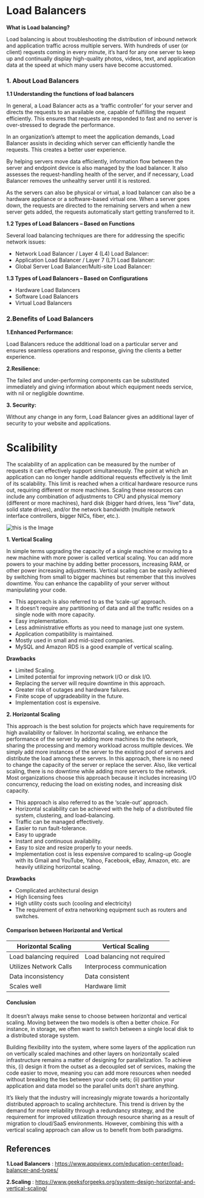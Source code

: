 # Load Balancers

 **What is Load balancing?**

Load balancing is about troubleshooting the distribution of inbound network and application traffic across multiple servers. With hundreds of user (or client) requests coming in every minute, it’s hard for any one server to keep up and continually display high-quality photos, videos, text, and application data at the speed at which many users have become accustomed.

### 1. About  Load Balancers

**1.1 Understanding the functions of load balancers**

In general, a Load Balancer acts as a ‘traffic controller’ for your server and directs the requests to an available one, capable of fulfilling the request efficiently. This ensures that requests are responded to fast and no server is over-stressed to degrade the performance.

In an organization’s attempt to meet the application demands, Load Balancer assists in deciding which server can efficiently handle the requests. This creates a better user experience.

By helping servers move data efficiently, information flow between the server and endpoint device is also managed by the load balancer. It also assesses the request-handling health of the server, and if necessary, Load Balancer removes the unhealthy server until it is restored.

As the servers can also be physical or virtual, a load balancer can also be a hardware appliance or a software-based virtual one. When a server goes down, the requests are directed to the remaining servers and when a new server gets added, the requests automatically start getting transferred to it.

**1.2 Types of Load Balancers – Based on Functions**

Several load balancing techniques are there for addressing the specific network issues:

* Network Load Balancer / Layer 4 (L4) Load Balancer:
* Application Load Balancer / Layer 7 (L7) Load Balancer:
* Global Server Load Balancer/Multi-site Load Balancer:
  
**1.3 Types of Load Balancers – Based on Configurations**

* Hardware Load Balancers
* Software Load Balancers
* Virtual Load Balancers
  
### 2.Benefits of Load Balancers

**1.Enhanced Performance:**

Load Balancers reduce the additional load on a particular server and ensures seamless operations and response, giving the clients a better experience.

**2.Resilience:**

The failed and under-performing components can be substituted immediately and giving information about which equipment needs service, with nil or negligible downtime.

**3. Security:**

Without any change in any form, Load Balancer gives an additional layer of security to your website and applications.

# Scalibility

The scalability of an application can be measured by the number of requests it can effectively support simultaneously. The point at which an application can no longer handle additional requests effectively is the limit of its scalability. This limit is reached when a critical hardware resource runs out, requiring different or more machines. Scaling these resources can include any combination of adjustments to CPU and physical memory (different or more machines), hard disk (bigger hard drives, less “live” data, solid state drives), and/or the network bandwidth (multiple network interface controllers, bigger NICs, fiber, etc.).

![this is the Image](https://media.geeksforgeeks.org/wp-content/cdn-uploads/20210209202449/Scaling-Concept.png)

**1. Vertical Scaling**

In simple terms upgrading the capacity of a single machine or moving to a new machine with more power is called vertical scaling. You can add more powers to your machine by adding better processors, increasing RAM, or other power increasing adjustments. Vertical scaling can be easily achieved by switching from small to bigger machines but remember that this involves downtime. You can enhance the capability of your server without manipulating your code.

* This approach is also referred to as the ‘scale-up‘ approach.
* It doesn’t require any partitioning of data and all the traffic resides on a single node with more capacity.
* Easy implementation.
* Less administrative efforts as you need to manage just one system.
* Application compatibility is maintained.
* Mostly used in small and mid-sized companies.
* MySQL and Amazon RDS is a good example of vertical scaling.

 **Drawbacks**

* Limited Scaling.
* Limited potential for improving network I/O or disk I/O.
* Replacing the server will require downtime in this approach.
* Greater risk of outages and hardware failures.
* Finite scope of upgradeability in the future.
* Implementation cost is expensive.
  
**2. Horizontal Scaling**

This approach is the best solution for projects which have requirements for high availability or failover. In horizontal scaling, we enhance the performance of the server by adding more machines to the network, sharing the processing and memory workload across multiple devices. We simply add more instances of the server to the existing pool of servers and distribute the load among these servers. In this approach, there is no need to change the capacity of the server or replace the server. Also, like vertical scaling, there is no downtime while adding more servers to the network. Most organizations choose this approach because it includes increasing I/O concurrency, reducing the load on existing nodes, and increasing disk capacity.

* This approach is also referred to as the ‘scale-out’ approach.
* Horizontal scalability can be achieved with the help of a distributed file system, clustering, and load–balancing.
* Traffic can be managed effectively.
* Easier to run fault-tolerance.
* Easy to upgrade
* Instant and continuous availability.
* Easy to size and resize properly to your needs.
* Implementation cost is less expensive compared to scaling-up Google with its Gmail and YouTube, Yahoo, Facebook, eBay, Amazon, etc. are heavily utilizing horizontal scaling.

**Drawbacks**

* Complicated architectural design
* High licensing fees
* High utility costs such (cooling and electricity)
* The requirement of extra networking equipment such as routers and switches.

#### Comparison between Horizontal and Vertical

|  Horizontal Scaling| Vertical Scaling|
| --- | ---|
|  Load balancing required | Load balancing not required
|Utilizes Network Calls | Interprocess communication |
|Data inconsistency |Data consistent|
|Scales well | Hardware limit|

#### Conclusion

It doesn’t always make sense to choose between horizontal and vertical scaling. Moving between the two models is often a better choice. For instance, in storage, we often want to switch between a single local disk to a distributed storage system.

Building flexibility into the system, where some layers of the application run on vertically scaled machines and other layers on horizontally scaled infrastructure remains a matter of designing for parallelization. To achieve this, (i) design it from the outset as a decoupled set of services, making the code easier to move, meaning you can add more resources when needed without breaking the ties between your code sets; (ii) partition your application and data model so the parallel units don’t share anything.

It’s likely that the industry will increasingly migrate towards a horizontally distributed approach to scaling architecture. This trend is driven by the demand for more reliability through a redundancy strategy, and the requirement for improved utilization through resource sharing as a result of migration to cloud/SaaS environments. However, combining this with a vertical scaling approach can allow us to benefit from both paradigms.

## References
**1.Load Balancers** : https://www.appviewx.com/education-center/load-balancer-and-types/



**2.Scaling** : https://www.geeksforgeeks.org/system-design-horizontal-and-vertical-scaling/




